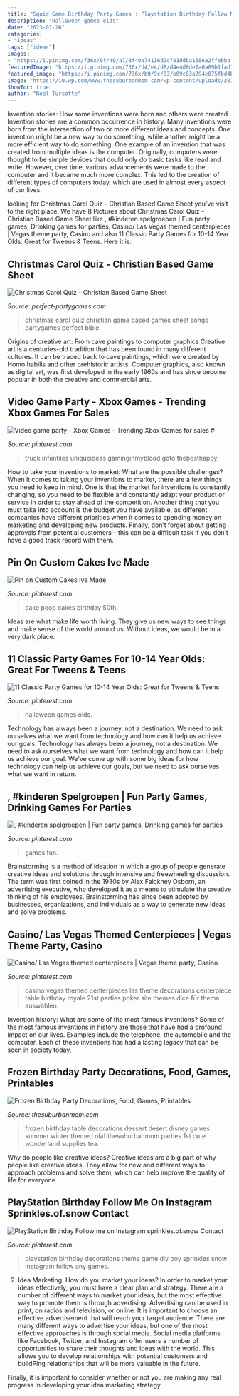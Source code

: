 ```yaml
---
title: "Squid Game Birthday Party Games : Playstation Birthday Follow Me On Instagram Sprinkles.of.snow Contact"
description: "Halloween games olds"
date: "2023-01-26"
categories:
- "ideas"
tags: ["ideas"]
images:
- "https://i.pinimg.com/736x/8f/40/a7/8f40a74116d2c781ddba1586a2ffebba.jpg"
featuredImage: "https://i.pinimg.com/736x/d4/e4/d8/d4e4d8de7a0a89b1fad1422def429a85.jpg"
featured_image: "https://i.pinimg.com/736x/b0/9c/83/b09c83a294e075fbd4b7d22cbc0073f4.jpg"
image: "https://i0.wp.com/www.thesuburbanmom.com/wp-content/uploads/2015/02/Frozen-Birthday-Party-Desert-Table.jpg?fit=700%2C1024&amp;ssl=1"
ShowToc: true
author: "Roel Turcotte"
---
```



Invention stories: How some inventions were born and others were created
Invention stories are a common occurrence in history. Many inventions were born from the intersection of two or more different ideas and concepts. One invention might be a new way to do something, while another might be a more efficient way to do something. 
One example of an invention that was created from multiple ideas is the computer. Originally, computers were thought to be simple devices that could only do basic tasks like read and write. However, over time, various advancements were made to the computer and it became much more complex. This led to the creation of different types of computers today, which are used in almost every aspect of our lives.

	

		
looking for Christmas Carol Quiz - Christian Based Game Sheet you've visit to the right place. We have 8 Pictures about Christmas Carol Quiz - Christian Based Game Sheet like , #kinderen spelgroepen | Fun party games, Drinking games for parties, Casino/ Las Vegas themed centerpieces | Vegas theme party, Casino and also 11 Classic Party Games for 10-14 Year Olds: Great for Tweens &amp; Teens. Here it is:
		
    
## Christmas Carol Quiz - Christian Based Game Sheet

<img loading=lazy src="http://www.perfect-partygames.com/images/christmas-carol-quiz-christian-based-songs-1.jpg" onerror="this.onerror=null;this.src='https://tse4.mm.bing.net/th?id=OIP.QSf182mLtsolA-CA-xekMQAAAA&amp;pid=15.1';" alt="Christmas Carol Quiz - Christian Based Game Sheet">

_Source: perfect-partygames.com_

>christmas carol quiz christian game based games sheet songs partygames perfect bible. 

	

Origins of creative art: From cave paintings to computer graphics
Creative art is a centuries-old tradition that has been found in many different cultures. It can be traced back to cave paintings, which were created by Homo habilis and other prehistoric artists. Computer graphics, also known as digital art, was first developed in the early 1960s and has since become popular in both the creative and commercial arts.

    
## Video Game Party - Xbox Games - Trending Xbox Games For Sales #

<img loading=lazy src="https://i.pinimg.com/736x/b0/9c/83/b09c83a294e075fbd4b7d22cbc0073f4.jpg" onerror="this.onerror=null;this.src='https://tse1.mm.bing.net/th?id=OIP.XUhbXb15c14m55aArWQ0OwHaJ3&amp;pid=15.1';" alt="Video game party - Xbox Games - Trending Xbox Games for sales #">

_Source: pinterest.com_

>truck infantiles uniqueideas gaminginmyblood goto thebesthappy. 

	

How to take your inventions to market: What are the possible challenges?
When it comes to taking your inventions to market, there are a few things you need to keep in mind. One is that the market for inventions is constantly changing, so you need to be flexible and constantly adapt your product or service in order to stay ahead of the competition. Another thing that you must take into account is the budget you have available, as different companies have different priorities when it comes to spending money on marketing and developing new products. Finally, don’t forget about getting approvals from potential customers – this can be a difficult task if you don’t have a good track record with them.

    
## Pin On Custom Cakes Ive Made

<img loading=lazy src="https://i.pinimg.com/736x/df/db/85/dfdb85bed06e921dc73c3f4c27ad8435--poop-cake-custom-cakes.jpg" onerror="this.onerror=null;this.src='https://tse3.mm.bing.net/th?id=OIP.Wnz0UzYz5jnb541o5kc9rQHaNK&amp;pid=15.1';" alt="Pin on Custom Cakes Ive Made">

_Source: pinterest.com_

>cake poop cakes birthday 50th. 

	

Ideas are what make life worth living. They give us new ways to see things and make sense of the world around us. Without ideas, we would be in a very dark place.

    
## 11 Classic Party Games For 10-14 Year Olds: Great For Tweens &amp; Teens

<img loading=lazy src="https://i.pinimg.com/736x/d4/e4/d8/d4e4d8de7a0a89b1fad1422def429a85.jpg" onerror="this.onerror=null;this.src='https://tse2.mm.bing.net/th?id=OIP.wYCHim6oup57N0xRb2c4ZgHaLH&amp;pid=15.1';" alt="11 Classic Party Games for 10-14 Year Olds: Great for Tweens &amp; Teens">

_Source: pinterest.com_

>halloween games olds. 

	

Technology has always been a journey, not a destination. We need to ask ourselves what we want from technology and how can it help us achieve our goals.
Technology has always been a journey, not a destination. We need to ask ourselves what we want from technology and how can it help us achieve our goal. We've come up with some big ideas for how technology can help us achieve our goals, but we need to ask ourselves what we want in return.

    
## , #kinderen Spelgroepen | Fun Party Games, Drinking Games For Parties

<img loading=lazy src="https://i.pinimg.com/736x/68/f4/53/68f4534c82f4ec3ae68a40ed732717a2.jpg" onerror="this.onerror=null;this.src='https://tse4.mm.bing.net/th?id=OIP.Yc8iGSz0hwRUxHl1nd1v9QHaJ4&amp;pid=15.1';" alt=", #kinderen spelgroepen | Fun party games, Drinking games for parties">

_Source: pinterest.com_

>games fun. 

	

Brainstorming is a method of ideation in which a group of people generate creative ideas and solutions through intensive and freewheeling discussion. The term was first coined in the 1930s by Alex Faickney Osborn, an advertising executive, who developed it as a means to stimulate the creative thinking of his employees. Brainstorming has since been adopted by businesses, organizations, and individuals as a way to generate new ideas and solve problems.

    
## Casino/ Las Vegas Themed Centerpieces | Vegas Theme Party, Casino

<img loading=lazy src="https://i.pinimg.com/736x/8f/40/a7/8f40a74116d2c781ddba1586a2ffebba.jpg" onerror="this.onerror=null;this.src='https://tse3.mm.bing.net/th?id=OIP.FurS9glijAyQyAZoko9pcAHaJ3&amp;pid=15.1';" alt="Casino/ Las Vegas themed centerpieces | Vegas theme party, Casino">

_Source: pinterest.com_

>casino vegas themed centerpieces las theme decorations centerpiece table birthday royale 21st parties poker site themes dice für thema auswählen. 

	

Invention history: What are some of the most famous inventions?
Some of the most famous inventions in history are those that have had a profound impact on our lives. Examples include the telephone, the automobile and the computer. Each of these inventions has had a lasting legacy that can be seen in society today.

    
## Frozen Birthday Party Decorations, Food, Games, Printables

<img loading=lazy src="https://i0.wp.com/www.thesuburbanmom.com/wp-content/uploads/2015/02/Frozen-Birthday-Party-Desert-Table.jpg?fit=700%2C1024&amp;ssl=1" onerror="this.onerror=null;this.src='https://tse3.mm.bing.net/th?id=OIP.fbo3tCaeuLo9q3Ua_o51_gHaK1&amp;pid=15.1';" alt="Frozen Birthday Party Decorations, Food, Games, Printables">

_Source: thesuburbanmom.com_

>frozen birthday table decorations dessert desert disney games summer winter themed olaf thesuburbanmom parties 1st cute wonderland supplies tea. 

	

Why do people like creative ideas?
Creative ideas are a big part of why people like creative ideas. They allow for new and different ways to approach problems and solve them, which can help improve the quality of life for everyone.

    
## PlayStation Birthday Follow Me On Instagram Sprinkles.of.snow Contact

<img loading=lazy src="https://i.pinimg.com/736x/e9/b2/30/e9b23013d74295ad82538107cbd5178b.jpg" onerror="this.onerror=null;this.src='https://tse3.mm.bing.net/th?id=OIP.bHZjVBTBVAz3fzZvo8I_8wHaF6&amp;pid=15.1';" alt="PlayStation Birthday Follow me on Instagram sprinkles.of.snow Contact">

_Source: pinterest.com_

>playstation birthday decorations theme game diy boy sprinkles snow instagram follow any games. 

	

2. Idea Marketing: How do you market your ideas?
In order to market your ideas effectively, you must have a clear plan and strategy. There are a number of different ways to market your ideas, but the most effective way to promote them is through advertising. Advertising can be used in print, on radios and television, or online. It is important to choose an effective advertisement that will reach your target audience.
There are many different ways to advertise your ideas, but one of the most effective approaches is through social media. Social media platforms like Facebook, Twitter, and Instagram offer users a number of opportunities to share their thoughts and ideas with the world. This allows you to develop relationships with potential customers and buildPing relationships that will be more valuable in the future.

Finally, it is important to consider whether or not you are making any real progress in developing your idea marketing strategy.


